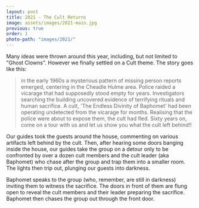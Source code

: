 ```yaml
---
layout: post
title: 2021 - The Cult Returns
image: assets/images/2021-main.jpg
previous: true
order: 1
photo-path: "images/2021/"
---
```

Many ideas were thrown around this year, including, but not limited to "Ghost Clowns". However we finally settled on 
a Cult theme. The story goes like this:

<blockquote>
  in the early 1960s a mysterious pattern of missing person reports emerged, centering in the Cheadle Hulme area. 
  Police raided a vicarage that had supposedly stood empty for years. Investigators searching the building uncovered 
  evidence of terrifying rituals and human sacrifice.  A cult, 'The Endless Divinity of Baphomet' had been operating 
  undetected from the vicarage for months.  Realising that the police were about to expose them, the cult had fled. 
  Sixty years on, come on a tour with us and let us show you what the cult left behind!!
</blockquote>

Our guides took the guests around the house, commenting on various artifacts left behind by the cult. Then, after 
hearing some doors banging inside the house, our guides take the group on a detour only to be confronted by over a 
dozen cult members and the cult leader (aka Baphomet) who chase after the group and trap them into a smaller room. 
The lights then trip out, plunging our guests into darkness.

Baphomet speaks to the group (who, remember, are still in darkness) inviting them to witness the sacrifice. The doors 
in front of them are flung open to reveal the cult members and their leader preparing the sacrifice. Baphomet then 
chases the group out through the front door. 

